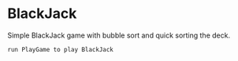 # BlackJack
Simple BlackJack game with bubble sort and quick sorting the deck.

`run PlayGame to play BlackJack`
